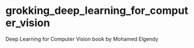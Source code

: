 # grokking_deep_learning_for_computer_vision
Deep Learning for Computer Vision book by Mohamed Elgendy
